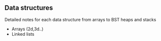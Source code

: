 ## Data structures
 Detailed notes for each data structure from arrays to BST heaps and stacks

- Arrays (2d,3d..)
- Linked lists

